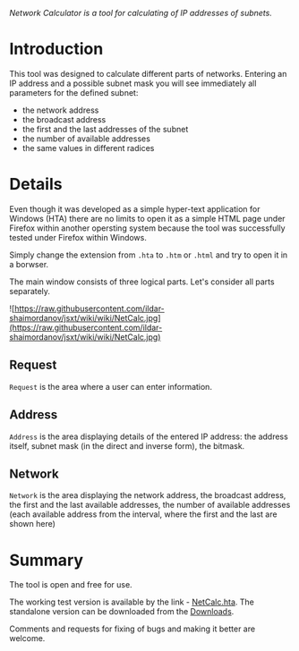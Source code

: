 _Network Calculator is a tool for calculating of IP addresses of subnets._



# Introduction #

This tool was designed to calculate different parts of networks. Entering an IP address and a possible subnet mask you will see immediately all parameters for the defined subnet:
  * the network address
  * the broadcast address
  * the first and the last addresses of the subnet
  * the number of available addresses
  * the same values in different radices

# Details #

Even though it was developed as a simple hyper-text application for Windows (HTA) there are no limits to open it as a simple HTML page under Firefox within another opersting system because the tool was successfully tested under Firefox within Windows.

Simply change the extension from `.hta` to `.htm` or `.html` and try to open it in a borwser.

The main window consists of three logical parts. Let's consider all parts separately.

![https://raw.githubusercontent.com/ildar-shaimordanov/jsxt/wiki/wiki/NetCalc.jpg](https://raw.githubusercontent.com/ildar-shaimordanov/jsxt/wiki/wiki/NetCalc.jpg)

## Request ##

`Request` is the area where a user can enter information.

## Address ##

`Address` is the area displaying details of the entered IP address: the address itself, subnet mask (in the direct and inverse form), the bitmask.

## Network ##

`Network` is the area displaying the network address, the broadcast address, the first and the last available addresses, the number of available addresses (each available address from the interval, where the first and the last are shown here)

# Summary #

The tool is open and free for use.

The working test version is available by the link - [NetCalc.hta](http://htmlpreview.github.io/?https://github.com/ildar-shaimordanov/jsxt/blob/master/NetCalc.hta). The standalone version can be downloaded from the [Downloads](http://code.google.com/p/jsxt/downloads/list).

Comments and requests for fixing of bugs and making it better are welcome.